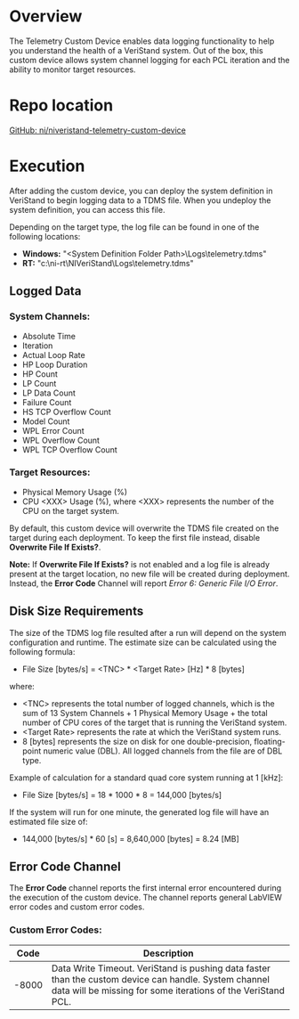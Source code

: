 # Overview

The Telemetry Custom Device enables data logging functionality to help you understand the health of a VeriStand system. Out of the box, this custom device allows system channel logging for each PCL iteration and the ability to monitor target resources.

# Repo location

[GitHub: ni/niveristand-telemetry-custom-device](https://github.com/ni/niveristand-telemetry-custom-device)

# Execution

After adding the custom device, you can deploy the system definition in VeriStand to begin logging data to a TDMS file. When you undeploy the system definition, you can access this file.

Depending on the target type, the log file can be found in one of the following locations:
- **Windows:** "&lt;System Definition Folder Path&gt;\Logs\telemetry.tdms"
- **RT:** "c:\ni-rt\NIVeriStand\Logs\telemetry.tdms"

## Logged Data
### System Channels:
- Absolute Time
- Iteration
- Actual Loop Rate
- HP Loop Duration
- HP Count
- LP Count
- LP Data Count
- Failure Count
- HS TCP Overflow Count
- Model Count
- WPL Error Count
- WPL Overflow Count
- WPL TCP Overflow Count

### Target Resources:
- Physical Memory Usage (%)
- CPU &lt;XXX&gt; Usage (%), where &lt;XXX&gt; represents the number of the CPU on the target system.

By default, this custom device will overwrite the TDMS file created on the target during each deployment. To keep the first file instead, disable **Overwrite File If Exists?**.

**Note:** If **Overwrite File If Exists?** is not enabled and a log file is already present at the target location, no new file will be created during deployment. Instead, the **Error Code** Channel will report *Error 6: Generic File I/O Error*.

## Disk Size Requirements

The size of the TDMS log file resulted after a run will depend on the system configuration and runtime. The estimate size can be calculated using the following formula:

- File Size [bytes/s] = &lt;TNC&gt; * &lt;Target Rate&gt; [Hz] * 8 [bytes]

where:
- &lt;TNC&gt; represents the total number of logged channels, which is the sum of 13 System Channels + 1 Physical Memory Usage + the total number of CPU cores of the target that is running the VeriStand system.
- &lt;Target Rate&gt; represents the rate at which the VeriStand system runs.
- 8 [bytes] represents the size on disk for one double-precision, floating-point numeric value (DBL). All logged channels from the file are of DBL type.

Example of calculation for a standard quad core system running at 1 [kHz]:

- File Size [bytes/s] = 18 * 1000 * 8 = 144,000 [bytes/s]

If the system will run for one minute, the generated log file will have an estimated file size of:

- 144,000 [bytes/s] * 60 [s] = 8,640,000 [bytes] = 8.24 [MB]

## Error Code Channel
The **Error Code** channel reports the first internal error encountered during the execution of the custom device. The channel reports general LabVIEW error codes and custom error codes.

### Custom Error Codes:
| Code  | Description |
|-------|-------------|
| -8000 | Data Write Timeout. VeriStand is pushing data faster than the custom device can handle. System channel data will be missing for some iterations of the VeriStand PCL. |
